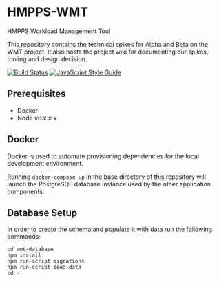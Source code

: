 # HMPPS-WMT
HMPPS Workload Management Tool

This repository contains the technical spikes for Alpha and Beta on the WMT project. It also hosts the project wiki for documenting our spikes, tooling and design decision.

[![Build Status](https://travis-ci.org/ministryofjustice/noms-wmt-alpha.svg?branch=master)](https://travis-ci.org/ministryofjustice/noms-wmt-alpha.svg?branch=master)
[![JavaScript Style Guide](https://img.shields.io/badge/code%20style-standard-brightgreen.svg)](http://standardjs.com/)

## Prerequisites

- Docker
- Node v6.x.x + 

## Docker

Docker is used to automate provisioning dependencies for the local development
environment.

Running `docker-compose up` in the base directory of this repository will launch
the PostgreSQL database instance used by the other application components.

## Database Setup

In order to create the schema and populate it with data run the following
commands:
```
cd wmt-database
npm install
npm run-script migrations
npm run-script seed-data
cd -
```
